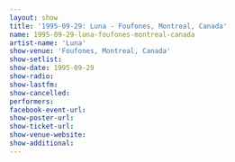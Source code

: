 ```yaml
---
layout: show
title: '1995-09-29: Luna - Foufones, Montreal, Canada'
name: 1995-09-29-luna-foufones-montreal-canada
artist-name: 'Luna'
show-venue: 'Foufones, Montreal, Canada'
show-setlist: 
show-date: 1995-09-29
show-radio: 
show-lastfm: 
show-cancelled: 
performers: 
facebook-event-url: 
show-poster-url: 
show-ticket-url: 
show-venue-website: 
show-additional: 
---
```


